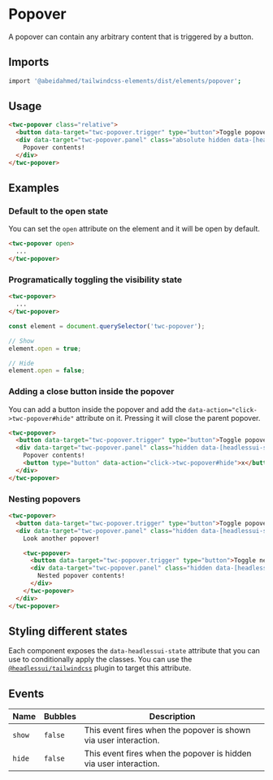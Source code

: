 # Popover

A popover can contain any arbitrary content that is triggered by a button.

## Imports

```bash
import '@abeidahmed/tailwindcss-elements/dist/elements/popover';
```

## Usage

```html
<twc-popover class="relative">
  <button data-target="twc-popover.trigger" type="button">Toggle popover</button>
  <div data-target="twc-popover.panel" class="absolute hidden data-[headlessui-state='open']:block">
    Popover contents!
  </div>
</twc-popover>
```

## Examples

### Default to the open state

You can set the `open` attribute on the element and it will be open by default.

```html
<twc-popover open>
  ...
</twc-popover>
```

### Programatically toggling the visibility state

```html
<twc-popover>
  ...
</twc-popover>
```

```js
const element = document.querySelector('twc-popover');

// Show
element.open = true;

// Hide
element.open = false;
```

### Adding a close button inside the popover

You can add a button inside the popover and add the `data-action="click->twc-popover#hide"` attribute on it. Pressing it
will close the parent popover.

```html
<twc-popover>
  <button data-target="twc-popover.trigger" type="button">Toggle popover</button>
  <div data-target="twc-popover.panel" class="hidden data-[headlessui-state='open']:block">
    Popover contents!
    <button type="button" data-action="click->twc-popover#hide">x</button>
  </div>
</twc-popover>
```

### Nesting popovers

```html
<twc-popover>
  <button data-target="twc-popover.trigger" type="button">Toggle popover</button>
  <div data-target="twc-popover.panel" class="hidden data-[headlessui-state='open']:block">
    Look another popover!

    <twc-popover>
      <button data-target="twc-popover.trigger" type="button">Toggle nested popover</button>
      <div data-target="twc-popover.panel" class="hidden data-[headlessui-state='open']:block">
        Nested popover contents!
      </div>
    </twc-popover>
  </div>
</twc-popover>
```

## Styling different states

Each component exposes the `data-headlessui-state` attribute that you can use to conditionally apply the classes. You
can use the [`@headlessui/tailwindcss`](https://github.com/tailwindlabs/headlessui/tree/main/packages/%40headlessui-tailwindcss)
plugin to target this attribute.

## Events

| Name   | Bubbles   | Description                                                       |
| ------ | --------- | ------------                                                      |
| `show` | `false`   | This event fires when the popover is shown via user interaction.  |
| `hide` | `false`   | This event fires when the popover is hidden via user interaction. |
